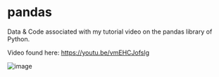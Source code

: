 # pandas

Data & Code associated with my tutorial video on the pandas library of Python.

Video found here: https://youtu.be/vmEHCJofslg

![image](https://user-images.githubusercontent.com/69717009/175765416-c0a81185-72c6-4b63-b2df-3ac49b0d9de2.png)
